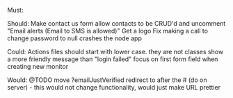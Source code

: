 Must:

Should:
Make contact us form
allow contacts to be CRUD'd and uncomment "Email alerts (Email to SMS is allowed)"
Get a logo
Fix making a call to change password to null crashes the node app

Could:
Actions files should start with lower case. they are not classes
show a more friendly message than "login failed"
focus on first form field when creating new monitor

Would:
@TODO move ?emailJustVerified redirect to after the # (do on server) - this would not change functionality, would just make URL prettier

